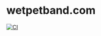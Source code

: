 # wetpetband.com
[![CI](https://github.com/philmerrell/wetpetband.com/actions/workflows/main.yml/badge.svg)](https://github.com/philmerrell/wetpetband.com/actions/workflows/main.yml)
